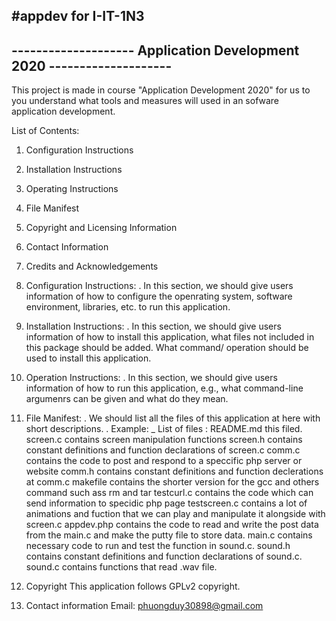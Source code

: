 #appdev for I-IT-1N3
----------------------------------------------------------------------
-------------------- Application Development 2020 --------------------
----------------------------------------------------------------------

This project is made in course "Application Development 2020" for us to
you understand what tools and measures will used in an sofware application
development.

List of Contents:
1. Configuration Instructions
2. Installation Instructions
3. Operating Instructions
4. File Manifest
5. Copyright and Licensing Information
6. Contact Information
7. Credits and Acknowledgements

1. Configuration Instructions: 
	. In this section, we should give users information of how to configure
the openrating system, software environment, libraries, etc. to run this 
application.

2. Installation Instructions:
	. In this section, we should give users information of how to install this
application, what files not included in this package should be added. What command/
operation should be used to install this application.

3. Operation Instructions:
	. In this section, we should give users information of how to run this application, e.g.,
what command-line argumenrs can be given and what do they mean.

4. File Manifest:
	. We should list all the files of this application at here with short descriptions.
	. Example:
	 _ List of files :
		README.md	    this filed.
		screen.c	    contains screen manipulation functions
		screen.h	    contains constant definitions and function declarations
					    of screen.c
		comm.c		    contains the code to post and respond to a speccific 
					    php server or website 
		comm.h		    contains constant definitions and function declerations
					    at comm.c
		makefile	    contains the shorter version for the gcc and others command
					    such ass rm and tar
		testcurl.c	    contains the code which can send information to specidic
					    php page
		testscreen.c	contains a lot of animations and fuction that we can play 
						and manipulate it alongside with screen.c
		appdev.php      contains the code to read and write the post data from the main.c 
                        and make the putty file to store data.
		main.c          contains necessary code to run and test the function in sound.c.
		sound.h         contains constant definitions and function declarations of sound.c. 
		sound.c         contains functions that read .wav file.
		

5. Copyright
	This application follows GPLv2 copyright.
6. Contact information Email: phuongduy30898@gmail.com 
